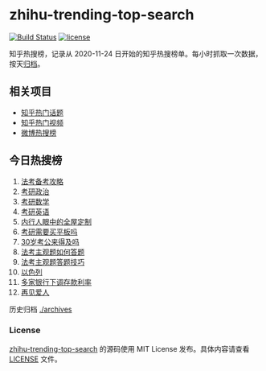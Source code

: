 # zhihu-trending-top-search

[![Build Status](https://github.com/justjavac/zhihu-trending-top-search/workflows/ci/badge.svg?branch=main)](https://github.com/justjavac/zhihu-trending-top-search/actions)
[![license](https://img.shields.io/github/license/justjavac/zhihu-trending-top-search)](https://github.com/justjavac/zhihu-trending-top-search/blob/main/LICENSE)

知乎热搜榜，记录从 2020-11-24 日开始的知乎热搜榜单。每小时抓取一次数据，按天[归档](./archives)。

## 相关项目

- [知乎热门话题](https://github.com/justjavac/zhihu-trending-hot-questions)
- [知乎热门视频](https://github.com/justjavac/zhihu-trending-hot-video)
- [微博热搜榜](https://github.com/justjavac/weibo-trending-hot-search)

## 今日热搜榜

<!-- BEGIN -->
<!-- 最后更新时间 Fri Nov 17 2023 17:07:29 GMT+0800 (China Standard Time) -->

1. [法考备考攻略](https://www.zhihu.com/search?q=%E6%B3%95%E8%80%83%E5%A4%87%E8%80%83%E6%94%BB%E7%95%A5)
1. [考研政治](https://www.zhihu.com/search?q=%E8%80%83%E7%A0%94%E6%94%BF%E6%B2%BB)
1. [考研数学](https://www.zhihu.com/search?q=%E8%80%83%E7%A0%94%E6%95%B0%E5%AD%A6)
1. [考研英语](https://www.zhihu.com/search?q=%E8%80%83%E7%A0%94%E8%8B%B1%E8%AF%AD)
1. [内行人眼中的全屋定制](https://www.zhihu.com/search?q=%E5%86%85%E8%A1%8C%E4%BA%BA%E7%9C%BC%E4%B8%AD%E7%9A%84%E5%85%A8%E5%B1%8B%E5%AE%9A%E5%88%B6)
1. [考研需要买平板吗](https://www.zhihu.com/search?q=%E8%80%83%E7%A0%94%E9%9C%80%E8%A6%81%E4%B9%B0%E5%B9%B3%E6%9D%BF%E5%90%97)
1. [30岁考公来得及吗](https://www.zhihu.com/search?q=30%E5%B2%81%E8%80%83%E5%85%AC%E6%9D%A5%E5%BE%97%E5%8F%8A%E5%90%97)
1. [法考主观题如何答题](https://www.zhihu.com/search?q=%E6%B3%95%E8%80%83%E4%B8%BB%E8%A7%82%E9%A2%98%E5%A6%82%E4%BD%95%E7%AD%94%E9%A2%98)
1. [法考主观题答题技巧](https://www.zhihu.com/search?q=%E6%B3%95%E8%80%83%E4%B8%BB%E8%A7%82%E9%A2%98%E7%AD%94%E9%A2%98%E6%8A%80%E5%B7%A7)
1. [以色列](https://www.zhihu.com/search?q=%E4%BB%A5%E8%89%B2%E5%88%97)
1. [多家银行下调存款利率](https://www.zhihu.com/search?q=%E5%A4%9A%E5%AE%B6%E9%93%B6%E8%A1%8C%E4%B8%8B%E8%B0%83%E5%AD%98%E6%AC%BE%E5%88%A9%E7%8E%87)
1. [再见爱人](https://www.zhihu.com/search?q=%E5%86%8D%E8%A7%81%E7%88%B1%E4%BA%BA)

<!-- END -->

历史归档 [./archives](./archives)

### License

[zhihu-trending-top-search](https://github.com/justjavac/zhihu-trending-top-search) 的源码使用 MIT License
发布。具体内容请查看 [LICENSE](./LICENSE) 文件。

